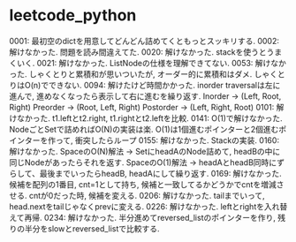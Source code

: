 # leetcode_python

0001: 最初空のdictを用意してどんどん詰めてくともっとスッキリする.
0002: 解けなかった. 問題を読み間違えてた.
0020: 解けなかった. stackを使うとうまくいく.
0021: 解けなかった. ListNodeの仕様を理解できてない.
0053: 解けなかった. しゃくとりと累積和が思いついたが, オーダー的に累積和はダメ. しゃくとりはO(n)でできない.
0094: 
解けたけど時間かかった. inorder traversalは左に進んで, 進めなくなったら表示して右に進むを繰り返す. 
Inorder   -> (Left, Root, Right)
Preorder  -> (Root, Left, Right)
Postorder -> (Left, Right, Root)
0101: 解けなかった. t1.leftとt2.right, t1.rightとt2.leftを比較.
0141: O(1)で解けなかった. NodeごとSetで詰めればO(N)の実装は楽. O(1)は1個進むポインターと2個進むポインターを作って, 衝突したらループ
0155: 解けなかった. Stackの実装.
0160: 解けなかった. SpaceのO(N)解法 -> SetにheadAのNode詰めて, headBの中に同じNodeがあったらそれを返す. SpaceのO(1)解法 -> headAとheadB同時にずらして、最後までいったらheadB, headAにして繰り返す.
0169: 解けなかった. 候補を配列の1番目, cnt=1として持ち, 候補と一致してるかどうかでcntを増減させる. cntが0だった時, 候補を変える.
0206: 解けなかった. tailまでいって, head.nextをtailじゃなくprevに変える.
0226: 解けなかった. leftとrightを入れ替えて再帰.
0234: 解けなかった. 半分進めてreversed_listのポインターを作り, 残りの半分をslowとreversed_listで比較する.